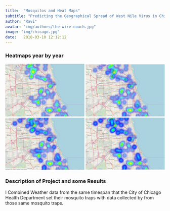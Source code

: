 ```yaml
---
title:  "Mosquitos and Heat Maps"
subtitle: "Predicting the Geographical Spread of West Nile Virus in Chicago"
author: "Ravi"
avatar: "img/authors/the-wire-couch.jpg"
image: "img/chicago.jpg"
date:   2018-03-10 12:12:12
---
```


### Heatmaps year by year

<img src="/img/2007.PNG" alt="2007" style="width: 250px;"/>

<img src="/img/2009.PNG" alt="2009" style="width: 250px;"/>

<img src="/img/2011.PNG" alt="2011" style="width: 250px;"/>

<img src="/img/2013.PNG" alt="2013" style="width: 250px;"/>

### Description of Project and some Results
I Combined Weather data from the same timespan that the City of Chicago Health Department set their mosquito traps with data collected by from those same mosquito traps. 


